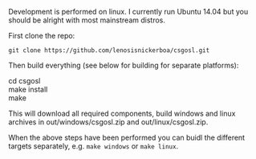 Development is performed on linux. I currently run Ubuntu 14.04 but you should be alright with most mainstream distros. 

First clone the repo:

`git clone https://github.com/lenosisnickerboa/csgosl.git`

Then build everything (see below for building for separate platforms):

cd csgosl<br>
make install<br>
make<br>

This will download all required components, build windows and linux archives in out/windows/csgosl.zip and out/linux/csgosl.zip.

When the above steps have been performed you can buidl the different targets separately, e.g. `make windows` or `make linux`.

